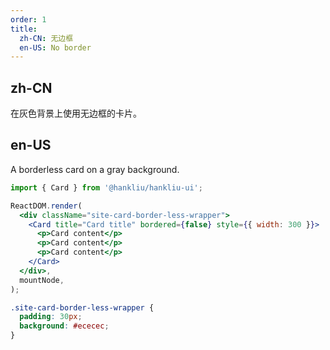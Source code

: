 ```yaml
---
order: 1
title:
  zh-CN: 无边框
  en-US: No border
---
```


## zh-CN

在灰色背景上使用无边框的卡片。

## en-US

A borderless card on a gray background.

```jsx
import { Card } from '@hankliu/hankliu-ui';

ReactDOM.render(
  <div className="site-card-border-less-wrapper">
    <Card title="Card title" bordered={false} style={{ width: 300 }}>
      <p>Card content</p>
      <p>Card content</p>
      <p>Card content</p>
    </Card>
  </div>,
  mountNode,
);
```

```css
.site-card-border-less-wrapper {
  padding: 30px;
  background: #ececec;
}
```

<style>
  [data-theme="dark"] .site-card-border-less-wrapper {
    background: #303030;
  }
</style>
